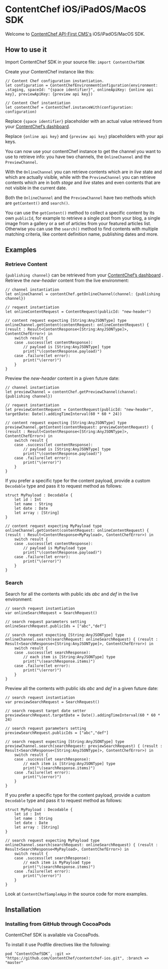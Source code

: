# ContentChef iOS/iPadOS/MacOS SDK
Welcome to  [ContentChef API-First CMS's](https://www.contentchef.io/)  iOS/iPadOS/MacOS SDK.

## How to use it
Import ContentChef SDK in your source file: `import ContentChefSDK`

Create your ContentChef instance like this:
```
// Content Chef configuration instantiation.
let configuration = ContentChefEnvironmentConfiguration(environment: .staging, spaceId: "{space identifier}", onlineApiKey: {online api key}, previewApiKey: {preview api key})

// Content Chef instantiation
let contentChef = ContentChef.instanceWith(configuration: configuration)
```
Replace `{space identifier}` placeholder with an actual value retrieved from your [ContentChef’s dashboard](https://app.contentchef.io/).

Replace `{online api key}` and `{preview api key}` placeholders with your api keys.

You can now use your contentChef instance to get the channel you want to use to retrieve info: you have two channels, the `OnlineChannel` and the `PreviewChannel`.

With the `OnlineChannel` you can retrieve contents which are in *live* state and which are actually visible, while with the `PreviewChannel` you can retrieve contents which are in both *stage* and *live* states and even contents that are not visible in the current date.

Both the `OnlineChannel` and the `PreviewChannel` have two methods which are `getContent()` and `search()`.

You can use the `getContent()` method to collect a specific content by its own `publicId`, for example to retrieve a single post from your blog, a single image from a gallery or a set of articles from your featured articles list. Otherwise you can use the `search()` method to find contents with multiple matching criteria, like content definition name, publishing dates and more.

## Examples
### Retrieve Content
`{publishing channel}` can be retrieved from your  [ContentChef’s dashboard](https://app.contentchef.io/) .
Retrieve the *new-header* content from the live environment:
```
// channel instantiation
let onlineChannel = contentChef.getOnlineChannel(channel: {publishing channel})

// request instantiation
let onlineContentRequest = ContentRequest(publicId: "new-header")

// content request expecting [String:AnyJSONType] type
onlineChannel.getContent(contentRequest: onlineContentRequest) { (result : Result<ContentResponse<[String:AnyJSONType]>, ContentChefError>) in
    switch result {
    case .success(let contentResponse):
        // payload is [String:AnyJSONType] type
        print("\(contentResponse.payload)")
    case .failure(let error):
        print("\(error)")
    }
}
```

Preview the *new-header* content in a given future date:
```
// channel instantiation
let previewChannel = contentChef.getPreviewChannel(channel: {publishing channel})

// request instantiation
let previewContentRequest = ContentRequest(publicId: "new-header", targetDate: Date().addingTimeInterval(60 * 60 * 24))

// content request expecting [String:AnyJSONType] type
previewChannel.getContent(contentRequest: previewContentRequest) { (result : Result<ContentResponse<[String:AnyJSONType]>, ContentChefError>) in
    switch result {
    case .success(let contentResponse):
        // payload is [String:AnyJSONType] type
        print("\(contentResponse.payload)")
    case .failure(let error):
        print("\(error)")
    }
}
```

If you prefer a specific type for the content payload, provide a custom `Decodable` type and pass it to request method as follows:
```
struct MyPayload : Decodable {
    let id : Int
    let name : String
    let date : Date
    let array : [String]
}
        
// content request expecting MyPayload type
onlineChannel.getContent(contentRequest: onlineContentRequest) { (result : Result<ContentResponse<MyPayload>, ContentChefError>) in
    switch result {
    case .success(let contentResponse):
        // payload is MyPayload type
        print("\(contentResponse.payload)")
    case .failure(let error):
        print("\(error)")
    }
}
```

### Search
Search for all the contents with public ids *abc* and *def* in the live environment:
```
// search request instantiation
var onlineSearchRequest = SearchRequest()

// search request parameters setting
onlineSearchRequest.publicIds = ["abc","def"]

// search request expecting [String:AnyJSONType] type
onlineChannel.search(searchRequest: onlineSearchRequest) { (result : Result<SearchResponse<[String:AnyJSONType]>, ContentChefError>) in
    switch result {
    case .success(let searchResponse):
        // each item is [String:AnyJSONType] type
        print("\(searchResponse.items)")
    case .failure(let error):
        print("\(error)")
    }
}
```

Preview all the contents with public ids *abc* and *def* in a given future date:
```
// search request instantiation
var previewSearchRequest = SearchRequest()

// search request target date setter
previewSearchRequest.targetDate = Date().addingTimeInterval(60 * 60 * 24)

// search request parameters setting
previewSearchRequest.publicIds = ["abc","def"]

// search request expecting [String:AnyJSONType] type
previewChannel.search(searchRequest: previewSearchRequest) { (result : Result<SearchResponse<[String:AnyJSONType]>, ContentChefError>) in
    switch result {
    case .success(let searchResponse):
        // each item is [String:AnyJSONType] type
        print("\(searchResponse.items)")
    case .failure(let error):
        print("\(error)")
    }
}
```

If you prefer a specific type for the content payload, provide a custom `Decodable` type and pass it to request method as follows:
```
struct MyPayload : Decodable {
    let id : Int
    let name : String
    let date : Date
    let array : [String]
}

// search request expecting MyPayload type
onlineChannel.search(searchRequest: onlineSearchRequest) { (result : Result<SearchResponse<MyPayload>, ContentChefError>) in
    switch result {
    case .success(let searchResponse):
        // each item is MyPayload type
        print("\(searchResponse.items)")
    case .failure(let error):
        print("\(error)")
    }
}
```

Look at `ContentChefSampleApp` in the source code for more examples.

## Installation
### Installing from GitHub through CocoaPods
ContentChef SDK is available via CocoaPods.

To install it use Podfile directives like the following:
```
pod ‘ContentChefSDK’, :git => "https://github.com/ContentChef/contentchef-ios.git", :branch => "master"
```
